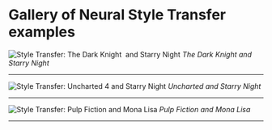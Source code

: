 # Gallery of Neural Style Transfer examples

![Style Transfer: The Dark Knight  and Starry Night](https://i.imgur.com/tt1cdmL.png)
*The Dark Knight and Starry Night*
***
![Style Transfer: Uncharted 4 and Starry Night](https://i.imgur.com/W9Hwixh.png)
*Uncharted and Starry Night*
***
![Style Transfer: Pulp Fiction and Mona Lisa](https://i.imgur.com/6bE2YY3.png)
*Pulp Fiction and Mona Lisa*
***
